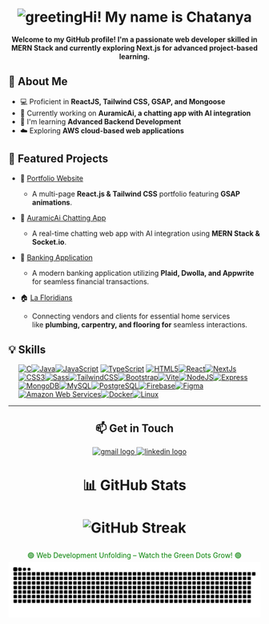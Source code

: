 <div align="center">
  <h1><img src="https://user-images.githubusercontent.com/18350557/176309783-0785949b-9127-417c-8b55-ab5a4333674e.gif" alt="greeting">Hi! My name is Chatanya</h1>
</div>

<div align="center" style="font-weight: 700;">
Welcome to my GitHub profile! I'm a passionate web developer skilled in MERN Stack and currently exploring Next.js for advanced project-based learning.
</div>

## 🚀 About Me

- 💻 Proficient in **ReactJS, Tailwind CSS, GSAP, and Mongoose**
- 🔧 Currently working on **AuramicAi, a chatting app with AI integration**
- 🧠 I'm learning **Advanced Backend Development**
- ☁️ Exploring **AWS cloud-based web applications**

<!-- ## 🛠️ Tech Stack

- **Frontend:** React.js, Next.js, Tailwind CSS, GSAP
- **Backend:** Node.js, Express.js, MongoDB, Mongoose, Laravel, PHP, MySQL, PostgreSQL
- **Authentication:** Passport.js, JWT, Google OAuth
- **DevOps:** Docker, Kubernetes (learning)
- **Tools:** VS Code, Git, Postman, Cloudinary, Render.com -->

## 📂 Featured Projects

- 🎨 [Portfolio Website](https://chatanya.onrender.com/)

  - A multi-page **React.js & Tailwind CSS** portfolio featuring **GSAP animations**.

- 💬 [AuramicAi Chatting App](https://auramic-chatting.onrender.com/)

  - A real-time chatting web app with AI integration using **MERN Stack & Socket.io**.

- 🏦 [Banking Application](https://auramic-bank.vercel.app)

  - A modern banking application utilizing **Plaid, Dwolla, and Appwrite** for seamless financial transactions.

- 🏠 [La Floridians](https://www.lafloridians.com/)

  - Connecting vendors and clients for essential home services like **plumbing, carpentry, and flooring for** seamless interactions.

## 💡 Skills

<p align="left"  style="margin-left: 20px;">
<a href="https://docs.microsoft.com/en-us/cpp/?view=msvc-170" target="_blank" rel="noreferrer"><img src="https://raw.githubusercontent.com/danielcranney/readme-generator/main/public/icons/skills/c-colored.svg" width="36" height="36" alt="C" /></a><a href="https://www.oracle.com/java/" target="_blank" rel="noreferrer"><img src="https://raw.githubusercontent.com/danielcranney/readme-generator/main/public/icons/skills/java-colored.svg" width="36" height="36" alt="Java" /></a><a href="https://developer.mozilla.org/en-US/docs/Web/JavaScript" target="_blank" rel="noreferrer"><img src="https://raw.githubusercontent.com/danielcranney/readme-generator/main/public/icons/skills/javascript-colored.svg" width="36" height="36" alt="JavaScript" /></a>
<a href="https://www.typescriptlang.org/" target="_blank" rel="noreferrer"><img src="https://raw.githubusercontent.com/danielcranney/readme-generator/main/public/icons/skills/typescript-colored.svg" width="36" height="36" alt="TypeScript" /></a>
<a href="https://developer.mozilla.org/en-US/docs/Glossary/HTML5" target="_blank" rel="noreferrer"><img src="https://raw.githubusercontent.com/danielcranney/readme-generator/main/public/icons/skills/html5-colored.svg" width="36" height="36" alt="HTML5" /></a><a href="https://reactjs.org/" target="_blank" rel="noreferrer"><img src="https://raw.githubusercontent.com/danielcranney/readme-generator/main/public/icons/skills/react-colored.svg" width="36" height="36" alt="React" /></a><a href="https://nextjs.org/docs" target="_blank" rel="noreferrer"><img src="https://raw.githubusercontent.com/danielcranney/readme-generator/main/public/icons/skills/nextjs-colored.svg" width="36" height="36" alt="NextJs" /></a><a href="https://www.w3.org/TR/CSS/#css" target="_blank" rel="noreferrer"><img src="https://raw.githubusercontent.com/danielcranney/readme-generator/main/public/icons/skills/css3-colored.svg" width="36" height="36" alt="CSS3" /></a><a href="https://sass-lang.com/" target="_blank" rel="noreferrer"><img src="https://raw.githubusercontent.com/danielcranney/readme-generator/main/public/icons/skills/sass-colored.svg" width="36" height="36" alt="Sass" /></a><a href="https://tailwindcss.com/" target="_blank" rel="noreferrer"><img src="https://raw.githubusercontent.com/danielcranney/readme-generator/main/public/icons/skills/tailwindcss-colored.svg" width="36" height="36" alt="TailwindCSS" /></a><a href="https://getbootstrap.com/" target="_blank" rel="noreferrer"><img src="https://raw.githubusercontent.com/danielcranney/readme-generator/main/public/icons/skills/bootstrap-colored.svg" width="36" height="36" alt="Bootstrap" /></a><a href="https://vitejs.dev/" target="_blank" rel="noreferrer"><img src="https://raw.githubusercontent.com/danielcranney/readme-generator/main/public/icons/skills/vite-colored.svg" width="36" height="36" alt="Vite" /></a><a href="https://nodejs.org/en/" target="_blank" rel="noreferrer"><img src="https://raw.githubusercontent.com/danielcranney/readme-generator/main/public/icons/skills/nodejs-colored.svg" width="36" height="36" alt="NodeJS" /></a><a href="https://expressjs.com/" target="_blank" rel="noreferrer"><img src="https://raw.githubusercontent.com/danielcranney/readme-generator/main/public/icons/skills/express-colored.svg" width="36" height="36" alt="Express" /></a><a href="https://www.mongodb.com/" target="_blank" rel="noreferrer"><img src="https://raw.githubusercontent.com/danielcranney/readme-generator/main/public/icons/skills/mongodb-colored.svg" width="36" height="36" alt="MongoDB" /></a><a href="https://www.mysql.com/" target="_blank" rel="noreferrer"><img src="https://raw.githubusercontent.com/danielcranney/readme-generator/main/public/icons/skills/mysql-colored.svg" width="36" height="36" alt="MySQL" /></a><a href="https://www.postgresql.org/" target="_blank" rel="noreferrer"><img src="https://raw.githubusercontent.com/danielcranney/readme-generator/main/public/icons/skills/postgresql-colored.svg" width="36" height="36" alt="PostgreSQL" /></a><a href="https://firebase.google.com/" target="_blank" rel="noreferrer"><img src="https://raw.githubusercontent.com/danielcranney/readme-generator/main/public/icons/skills/firebase-colored.svg" width="36" height="36" alt="Firebase" /></a><a href="https://www.figma.com/" target="_blank" rel="noreferrer"><img src="https://raw.githubusercontent.com/danielcranney/readme-generator/main/public/icons/skills/figma-colored.svg" width="36" height="36" alt="Figma" /></a><a href="https://aws.amazon.com" target="_blank" rel="noreferrer"><img src="https://raw.githubusercontent.com/danielcranney/readme-generator/main/public/icons/skills/aws-colored.svg" width="36" height="36" alt="Amazon Web Services" /></a><a href="https://www.docker.com/" target="_blank" rel="noreferrer"><img src="https://raw.githubusercontent.com/danielcranney/readme-generator/main/public/icons/skills/docker-colored.svg" width="36" height="36" alt="Docker" /></a><a href="https://www.linux.org" target="_blank" rel="noreferrer"><img src="https://raw.githubusercontent.com/danielcranney/readme-generator/main/public/icons/skills/linux-colored.svg" width="36" height="36" alt="Linux" /></a>
</p>

<hr>

<div align="center">
  <h2>📫 Get in Touch</h2>
  <div style="margin-left: 20px;">
    <a href="mailto:pratapchatanya@gmail.com">
      <img src="https://img.shields.io/static/v1?message=Gmail&logo=gmail&label=&color=D14836&logoColor=white&labelColor=&style=for-the-badge" height="35" alt="gmail logo" />
    </a>
    <a href="https://www.linkedin.com/in/chatanya-pratap-ab410a277/">
      <img src="https://img.shields.io/static/v1?message=LinkedIn&logo=linkedin&label=&color=0077B5&logoColor=white&labelColor=&style=for-the-badge" height="35" alt="linkedin logo" />
    </a>
</div>

<h1> 📊 GitHub Stats<h1>

<!-- ![GitHub Stats](https://github-readme-stats.vercel.app/api?username=chatanyapra&show_icons=true&hide=stars,prs,issues,&count_private=true&title_color=10b981&text_color=ffffff&icon_color=ef4444&bg_color=181824&hide_border=true&show_icons=true) -->

![GitHub Streak](https://github-readme-streak-stats.herokuapp.com/?user=chatanyapra&stroke=ffffff&background=181824&ring=10b981&fire=10b981&currStreakNum=ffffff&currStreakLabel=10b981&sideNums=ffffff&sideLabels=ffffff&dates=ffffff&hide_border=true)

</div>

<!-- <div align="center"> -->

<!-- ![Top Languages](https://github-readme-stats.vercel.app/api/top-langs/?username=chatanyapra&langs_count=10&title_color=10b981&text_color=ffffff&icon_color=ef4444&bg_color=181824&hide_border=true&locale=en&custom_title=Top%20%Languages) -->

<!-- </div> -->

<!-- <br clear="both"> -->
<div align="center" >
<font color="green">🟢 Web Development Unfolding – Watch the Green Dots Grow! 🟢</font>
</div>

<div align="center">
  <picture>
    <source media="(prefers-color-scheme: dark)" srcset="https://raw.githubusercontent.com/chatanyapra/chatanyapra/output/github-snake-dark.svg" />
    <source media="(prefers-color-scheme: light)" srcset="https://raw.githubusercontent.com/chatanyapra/chatanyapra/output/github-snake.svg" />
    <img alt="github-snake" src="https://raw.githubusercontent.com/chatanyapra/chatanyapra/output/github-snake.svg" />
  </picture>
</div>
